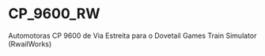 # CP_9600_RW
Automotoras CP 9600 de Via Estreita para o Dovetail Games Train Simulator (RwailWorks)
